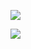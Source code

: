 [![](https://github-readme-stats.vercel.app/api?username=TheStrgamer)](https://github.com/anuraghazra/github-readme-stats)

[![](https://github-readme-stats.vercel.app/api?username=Strgamer-ntnu)](https://github.com/anuraghazra/github-readme-stats)

<!--
**TheStrgamer/TheStrgamer** is a ✨ _special_ ✨ repository because its `README.md` (this file) appears on your GitHub profile.

Here are some ideas to get you started:

- 🔭 I’m currently working on ...
- 🌱 I’m currently learning ...
- 👯 I’m looking to collaborate on ...
- 🤔 I’m looking for help with ...
- 💬 Ask me about ...
- 📫 How to reach me: ...
- 😄 Pronouns: ...
- ⚡ Fun fact: ...
-->
